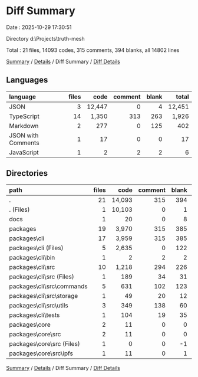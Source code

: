 # Diff Summary

Date : 2025-10-29 17:30:51

Directory d:\\Projects\\truth-mesh

Total : 21 files,  14093 codes, 315 comments, 394 blanks, all 14802 lines

[Summary](results.md) / [Details](details.md) / Diff Summary / [Diff Details](diff-details.md)

## Languages
| language | files | code | comment | blank | total |
| :--- | ---: | ---: | ---: | ---: | ---: |
| JSON | 3 | 12,447 | 0 | 4 | 12,451 |
| TypeScript | 14 | 1,350 | 313 | 263 | 1,926 |
| Markdown | 2 | 277 | 0 | 125 | 402 |
| JSON with Comments | 1 | 17 | 0 | 0 | 17 |
| JavaScript | 1 | 2 | 2 | 2 | 6 |

## Directories
| path | files | code | comment | blank | total |
| :--- | ---: | ---: | ---: | ---: | ---: |
| . | 21 | 14,093 | 315 | 394 | 14,802 |
| . (Files) | 1 | 10,103 | 0 | 1 | 10,104 |
| docs | 1 | 20 | 0 | 8 | 28 |
| packages | 19 | 3,970 | 315 | 385 | 4,670 |
| packages\\cli | 17 | 3,959 | 315 | 385 | 4,659 |
| packages\\cli (Files) | 5 | 2,635 | 0 | 122 | 2,757 |
| packages\\cli\\bin | 1 | 2 | 2 | 2 | 6 |
| packages\\cli\\src | 10 | 1,218 | 294 | 226 | 1,738 |
| packages\\cli\\src (Files) | 1 | 189 | 34 | 31 | 254 |
| packages\\cli\\src\\commands | 5 | 631 | 102 | 123 | 856 |
| packages\\cli\\src\\storage | 1 | 49 | 20 | 12 | 81 |
| packages\\cli\\src\\utils | 3 | 349 | 138 | 60 | 547 |
| packages\\cli\\tests | 1 | 104 | 19 | 35 | 158 |
| packages\\core | 2 | 11 | 0 | 0 | 11 |
| packages\\core\\src | 2 | 11 | 0 | 0 | 11 |
| packages\\core\\src (Files) | 1 | 0 | 0 | -1 | -1 |
| packages\\core\\src\\ipfs | 1 | 11 | 0 | 1 | 12 |

[Summary](results.md) / [Details](details.md) / Diff Summary / [Diff Details](diff-details.md)